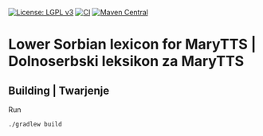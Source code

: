 [![License: LGPL v3](https://img.shields.io/badge/License-LGPL%20v3-blue.svg)](https://www.gnu.org/licenses/lgpl-3.0)
[![CI](https://github.com/marytts/marytts-lexicon-dsb/actions/workflows/main.yml/badge.svg)](https://github.com/marytts/marytts-lexicon-dsb/actions/workflows/main.yml)
[![Maven Central](https://maven-badges.herokuapp.com/maven-central/de.dfki.mary/marytts-lexicon-dsb/badge.svg)](https://mvnrepository.com/artifact/de.dfki.mary/marytts-lexicon-dsb)

Lower Sorbian lexicon for MaryTTS | Dolnoserbski leksikon za MaryTTS
====================================================================

Building | Twarjenje
--------------------

Run

    ./gradlew build
